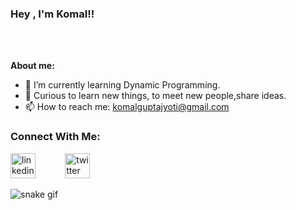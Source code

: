 

### Hey , I'm Komal!!

<br/>



<br/>

             


**About me:**

- 🌱 I’m currently learning Dynamic Programming.
- 💬 Curious to learn new things, to meet new people,share ideas.
- 📫 How to reach me: komalguptajyoti@gmail.com

### Connect With Me:

[<img src='https://cdn.jsdelivr.net/npm/simple-icons@3.0.1/icons/linkedin.svg' alt='linkedin' height='40' title='LinkedIn'>](https://linkedin.com/in/komal-gupta-104181191/) &nbsp; &nbsp; &nbsp;&nbsp; &nbsp;  &nbsp; [<img src='https://cdn.jsdelivr.net/npm/simple-icons@3.0.1/icons/twitter.svg' alt='twitter' height='40' title='Twitter'>](https://twitter.com/KomalGuptaa?s=08)  



![snake gif](https://github.com/komalguptaa/komalguptaa/blob/output/github-contribution-grid-snake.gif)
